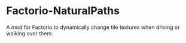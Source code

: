 # Factorio-NaturalPaths
A mod for Factorio to dynamically change tile textures when driving or walking over them.
